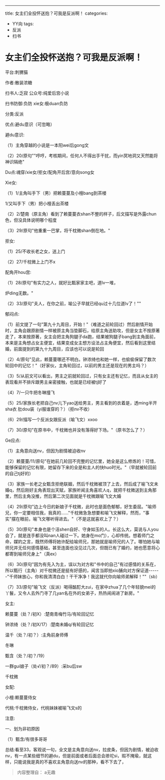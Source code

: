 ---
title: 女主们全投怀送抱？可我是反派啊！
categories:
- YY向
tags:
- 反派
- 扫书
# 女主们全投怀送抱？可我是反派啊！
平台:刺猬猫

作者:散装浓糖

扫书人:乏寂 公众号:纯爱后宫小说

扫书防御:负防 xie女:极duan负防

分类:反派

优点:避du意识（可忽略）

避du意识:

（1）主角穿越的小说是一本阳wei后gong文

（2）20/原句""哼哼，考核期间，任何人不得出手干扰，而yin冥地洞又天然能将神识隔绝"

Du点:魂穿/xie女/拒女/配角开后宫/意向song女

Xie女:

（1）1/主角叫手下（男）把赖蔓蔓及小檀bang到茶楼

1/又叫手下（男）把小檀丢出茶楼

（2）2/楚南（原主角）看到了赖蔓蔓衣shan不整的样子，后文描写是外露chun色，但没具体说明哪个程度

（3）29/原句"他重重一巴掌，将千枕微shan倒在地。"

拒女:

（1）25/不收长老之女，送上门

（2）27/千枕微上上门不x

配角开hou宫:

（1）28/原句"有实力之人，就好比甄家家主吧，道lv一堆，

炉ding无数。"

（2）33/原句"夫人，在你之前，喻公子早就已经qu过十几位道lv了！""

郁闷点:

（1）前文提了一句"第九十九周目，开始！"（难道之前轮回过）然后剧情开始时，主角会跟原剧情一样被原主角当垫脚石，给原主角送助攻，但是女主不按原著走了，本来按原著，女主会把主角狗腿子da跑，结果被狗腿子bang到主角面前，本来是主角想占女主便宜，结果变成女主想方设法占主角便宜，然后看到这里结婚，前面提到的第九十九周目，应该也可以说是轮回

（2）4/原句"见此，赖蔓蔓哪还不明白。钟浓绮也和她一样，也偷偷保留了数次轮回中的记忆！"（好家伙，主角轮回过，以前的男主还是现在的男主吗？）

（3）5/从前文可以看出，男主之前就轮回过，只有女主还有记忆，而且从女主的表现看并不排斥跟男主亲密接触，也就是已经被tj好了

（4）7/一只牛把冬琳撞飞

（5）25/家族长老把自己nv儿下yao送给男主，男主看到的衣着是，透ming半开sha衣
肚dou装（yi服谁穿的？）（拒nv不收）

（6）29/描写一个反派女跟反派（喻飞文）xxoo

（7）30/原句"在原书中，千枕微也并没有落得好下场。"（原书怎么了？）

Ge应点:

（1）主角意向送nv，但因为剧情被迫收nv

（2）赖蔓蔓/11/原句"在她前几轮回不完整的记忆里，她全是这么修炼的！可惜，能够保留的记忆有限，她留存下来的全是和主人的快huo时光。"（早就被轮回前的自己tj好的）

（3）家族一长老之女甄含拒绝联姻，然后千枕微被顶了上去，然后成了喻飞文未婚q，然后刚好主角表现出天赋，家族听闻主角喜欢人q，就把千枕微送到主角那里，然后主角没推，然后第二次见面就是千枕微跟喻飞文大婚

（4）29/原句"边上今日的新娘子千枕微，此时也是面色郁郁，好生委屈。"喻师兄，你一定要相信我，我真的......"千枕微急急想要和喻飞文解释，然而，"事实"摆在眼前，喻飞文哪听得进去。"（不是这就喜欢上了？）

（5）30/原句"本身也是个洁shen自好、守身如玉的人。长这么大，莫说与人you会了，就是连手都没叫nan人碰过一下。她身在mo门），心却传统。想着师门之命，媒妁之言，既然师傅将她许配给喻师兄，那她就是喻师兄的人了。哪怕她与喻师兄并无任何感情基础，甚至连面也没见过几次，但既已有了婚约，她也愿意将心都寄到喻师兄身上"（真ex）

（6）30/原句"因为有先入为主，误以为对方和"书中的自己"有过感情的关系在，所以甄行（主角）对千枕微还是挺有好感的，闻言当即拍xio脯向对方保证道------"千师妹放心，你和我清清白白！干干净净！我这就代你向喻师弟解释！""（sb）

（7）33/原句"喻飞文（反派）喝得酩酊大zui，在家中zhua了几个年轻貌mei的丫鬟，又令人去外门寻了几yan名在外的女弟子，热热闹闹进了新房。"

女主:

赖蔓蔓（处？/初X）:楚南青梅竹马/有轮回记忆

钟浓绮（处？/初X/17）:楚南未婚q/有轮回记忆

温千（处？/初？）:主角前身师傅

冬琳

甄含（处？/初？/19）

一群gui娘子（处√/初？/89）:采bu后sw

千枕微

女配:

小檀:赖蔓蔓侍女

代桃:千枕微侍女，代桃妹妹被喻飞文s的

注意:

一、划为非初原因

（1）甄含/有很多哥哥

总结:看至33，客观说一句，全文是主角意向送nv，拉皮条，但因为剧情，被迫收nv，有一点某些细节的避du，但是前面或者后面总会掺坨si，瑕不掩瑜，就这样，只能说我是真的不喜欢主角意向送nv的那种，看不下去了，


> 内容整理自： a无趣